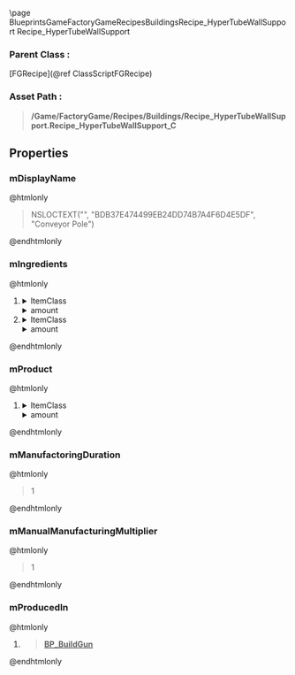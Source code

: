 \page BlueprintsGameFactoryGameRecipesBuildingsRecipe_HyperTubeWallSupport Recipe_HyperTubeWallSupport
### Parent Class :
[FGRecipe](@ref ClassScriptFGRecipe)
### Asset Path :
<b><blockquote>/Game/FactoryGame/Recipes/Buildings/Recipe_HyperTubeWallSupport.Recipe_HyperTubeWallSupport_C</blockquote></b>
## Properties

### mDisplayName
@htmlonly
<blockquote>NSLOCTEXT("", "BDB37E474499EB24DD74B7A4F6D4E5DF", "Conveyor Pole")</blockquote>
@endhtmlonly

### mIngredients
@htmlonly
<ol>
<li>
<details>
 <summary>ItemClass</summary>
<b><a href="_blueprints_game_factory_game_resource_parts_iron_plate_desc__iron_plate.html"><blockquote>Desc_IronPlate</blockquote></a></b>
</details>
<details>
 <summary>amount</summary>
<blockquote>2</blockquote>
</details>
</li>
<li>
<details>
 <summary>ItemClass</summary>
<b><a href="_blueprints_game_factory_game_resource_parts_cement_desc__cement.html"><blockquote>Desc_Cement</blockquote></a></b>
</details>
<details>
 <summary>amount</summary>
<blockquote>2</blockquote>
</details>
</li>
</ol>
@endhtmlonly

### mProduct
@htmlonly
<ol>
<li>
<details>
 <summary>ItemClass</summary>
<b><a href="_blueprints_game_factory_game_buildable_factory_hyper_tube_wall_support_desc__hyper_tube_wall_support.html"><blockquote>Desc_HyperTubeWallSupport</blockquote></a></b>
</details>
<details>
 <summary>amount</summary>
<blockquote>1</blockquote>
</details>
</li>
</ol>
@endhtmlonly

### mManufactoringDuration
@htmlonly
<blockquote>1</blockquote>
@endhtmlonly

### mManualManufacturingMultiplier
@htmlonly
<blockquote>1</blockquote>
@endhtmlonly

### mProducedIn
@htmlonly
<ol>
<li>
<b><a href="_blueprints_game_factory_game_equipment_build_gun_b_p__build_gun.html"><blockquote>BP_BuildGun</blockquote></a></b>
</li>
</ol>
@endhtmlonly

